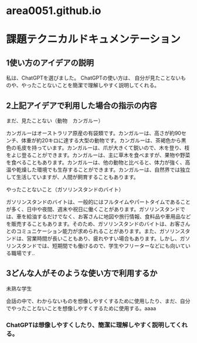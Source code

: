 # area0051.github.io

# 課題テクニカルドキュメンテーション

## 1使い方のアイデアの説明

私は、ChatGPTを選びました。
ChatGPTの使い方は、
自分が見たことないものや、やったことないことを簡潔で理解しやすく説明してくれる。

## 2上記アイデアで利用した場合の指示の内容

まだ、見たことない（動物　カンガルー）


カンガルーはオーストラリア原産の有袋類です。カンガルーは、高さが約90センチ、体重が約20キロに達する大型の動物です。カンガルーは、茶褐色から黒色の毛皮を持っています。カンガルーは、爪が大きくて鋭いので、木を登り、枝をよじ登ることができます。カンガルーは、主に草木を食べますが、果物や野菜を食べることもあります。カンガルーは、他の動物と比べると、体力が強く、高温や乾燥した環境でも生存することができます。カンガルーは、自然界では独立して生活していますが、人間が飼育することもあります。



やったことないこと（ガソリンスタンドのバイト）


ガソリンスタンドのバイトは、一般的にはフルタイムやパートタイムであることが多く、日中や夜間、週末や祝日に働くことがあります。ガソリンスタンドでは、車を給油するだけでなく、お客さんに地図や旅行情報、食料品や車用品などを販売することもあります。そのため、ガソリンスタンドのバイトは、お客さんとのコミュニケーション能力が求められることがあります。また、ガソリンスタンドは、営業時間が長いこともあり、疲れやすい場合もあります。しかし、ガソリンスタンドでは、短期間でも働けるので、学生やフリーターなどにも向いている職場です..

## 3どんな人がそのような使い方で利用するか

未熟な学生　

会話の中で、わからないものを想像しやすくするために使用したり、まだ、自分でやったことないことを想像しやすくするために使用する。aaaa

### ChatGPTは想像しやすくしたり、簡潔に理解しやすく説明してくれる。

